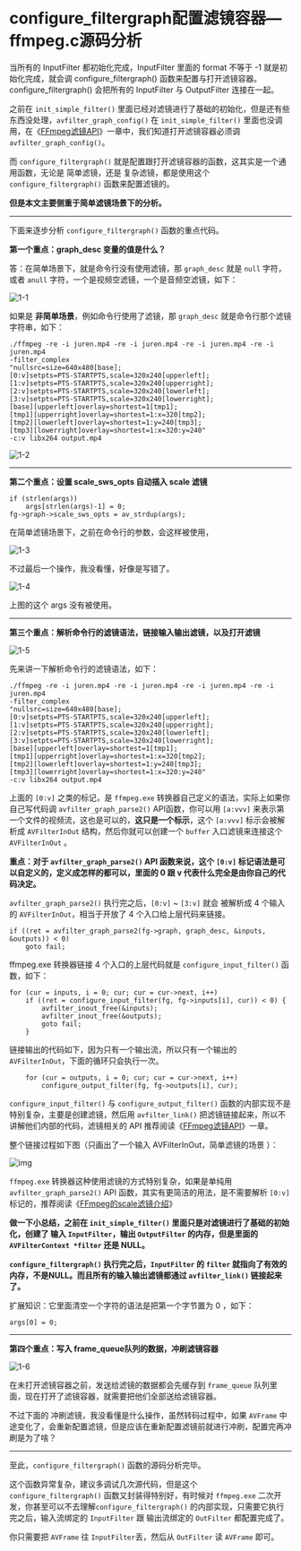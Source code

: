 # configure_filtergraph配置滤镜容器—ffmpeg.c源码分析

<div id="meta-description---">当所有的 InputFilter 都初始化完成，InputFilter 里面的 format 不等于 -1 就是初始化完成，就会调 configure_filtergraph() 函数来配置与打开滤镜容器。configure_filtergraph() 会把所有的 InputFilter 与 OutputFilter 连接在一起。</div>

之前在 `init_simple_filter()` 里面已经对滤镜进行了基础的初始化，但是还有些东西没处理，`avfilter_graph_config()` 在 `init_simple_filter()` 里面也没调用，在《[FFmpeg滤镜API](https://ffmpeg.xianwaizhiyin.net/api-ffmpeg/filter_api.html)》一章中，我们知道打开滤镜容器必须调 `avfilter_graph_config()`。

而 `configure_filtergraph()` 就是配置跟打开滤镜容器的函数，这其实是一个通用函数，无论是 简单滤镜，还是 复杂滤镜，都是使用这个 `configure_filtergraph()`  函数来配置滤镜的。

**但是本文主要侧重于简单滤镜场景下的分析。**

---

下面来逐步分析 `configure_filtergraph()`  函数的重点代码。

**第一个重点：graph_desc 变量的值是什么？**

答：在简单场景下，就是命令行没有使用滤镜，那 `graph_desc` 就是 `null` 字符，或者 `anull` 字符，一个是视频空滤镜，一个是音频空滤镜，如下：

![1-1](configure_filtergraph\1-1.png)

如果是 **非简单场景**，例如命令行使用了滤镜，那 `graph_desc` 就是命令行那个滤镜字符串，如下：

```
./ffmpeg -re -i juren.mp4 -re -i juren.mp4 -re -i juren.mp4 -re -i juren.mp4 
-filter_complex 
"nullsrc=size=640x480[base];
[0:v]setpts=PTS-STARTPTS,scale=320x240[upperleft];
[1:v]setpts=PTS-STARTPTS,scale=320x240[upperright];
[2:v]setpts=PTS-STARTPTS,scale=320x240[lowerleft];
[3:v]setpts=PTS-STARTPTS,scale=320x240[lowerright];
[base][upperleft]overlay=shortest=1[tmp1];
[tmp1][upperright]overlay=shortest=1:x=320[tmp2];
[tmp2][lowerleft]overlay=shortest=1:y=240[tmp3];
[tmp3][lowerright]overlay=shortest=1:x=320:y=240"
-c:v libx264 output.mp4
```

![1-2](configure_filtergraph\1-2.png)

---

**第二个重点：设置 scale_sws_opts 自动插入 scale 滤镜**

```
if (strlen(args))
    args[strlen(args)-1] = 0;
fg->graph->scale_sws_opts = av_strdup(args);
```

在简单滤镜场景下，之前在命令行的参数，会这样被使用，

![1-3](configure_filtergraph\1-3.png)

不过最后一个操作，我没看懂，好像是写错了。

![1-4](configure_filtergraph\1-4.png)

上图的这个 args 没有被使用。

---

**第三个重点：解析命令行的滤镜语法，链接输入输出滤镜，以及打开滤镜**

![1-5](configure_filtergraph\1-5.png) 

先来讲一下解析命令行的滤镜语法，如下：

```
./ffmpeg -re -i juren.mp4 -re -i juren.mp4 -re -i juren.mp4 -re -i juren.mp4 
-filter_complex 
"nullsrc=size=640x480[base];
[0:v]setpts=PTS-STARTPTS,scale=320x240[upperleft];
[1:v]setpts=PTS-STARTPTS,scale=320x240[upperright];
[2:v]setpts=PTS-STARTPTS,scale=320x240[lowerleft];
[3:v]setpts=PTS-STARTPTS,scale=320x240[lowerright];
[base][upperleft]overlay=shortest=1[tmp1];
[tmp1][upperright]overlay=shortest=1:x=320[tmp2];
[tmp2][lowerleft]overlay=shortest=1:y=240[tmp3];
[tmp3][lowerright]overlay=shortest=1:x=320:y=240"
-c:v libx264 output.mp4
```

上面的 `[0:v]` 之类的标记，是 `ffmpeg.exe` 转换器自己定义的语法，实际上如果你自己写代码调 `avfilter_graph_parse2()` API函数，你可以用 `[a:vvv]` 来表示第一个文件的视频流，这也是可以的，**这只是一个标示**，这个 `[a:vvv]`  标示会被解析成 `AVFilterInOut` 结构，然后你就可以创建一个 `buffer` 入口滤镜来连接这个 `AVFilterInOut` 。

**重点：对于 `avfilter_graph_parse2()`  API 函数来说，这个 `[0:v]` 标记语法是可以自定义的，定义成怎样的都可以，里面的 0 跟 v 代表什么完全是由你自己的代码决定。**

`avfilter_graph_parse2()`  执行完之后，`[0:v]` ~ `[3:v]` 就会 被解析成 4 个输入的 `AVFilterInOut`，相当于开放了 4 个入口给上层代码来链接。

```
if ((ret = avfilter_graph_parse2(fg->graph, graph_desc, &inputs, &outputs)) < 0)
	goto fail;
```

ffmpeg.exe 转换器链接 4 个入口的上层代码就是 `configure_input_filter()` 函数，如下：

    for (cur = inputs, i = 0; cur; cur = cur->next, i++)
        if ((ret = configure_input_filter(fg, fg->inputs[i], cur)) < 0) {
            avfilter_inout_free(&inputs);
            avfilter_inout_free(&outputs);
            goto fail;
        }

链接输出的代码如下，因为只有一个输出流，所以只有一个输出的 `AVFilterInOut`，下面的循环只会执行一次。

```
    for (cur = outputs, i = 0; cur; cur = cur->next, i++)
        configure_output_filter(fg, fg->outputs[i], cur);
```

`configure_input_filter()` 与 `configure_output_filter()` 函数的内部实现不是特别复杂，主要是创建滤镜，然后用 `avfilter_link()` 把滤镜链接起来，所以不讲解他们内部的代码，滤镜相关的 API 推荐阅读《[FFmpeg滤镜API](https://ffmpeg.xianwaizhiyin.net/api-ffmpeg/filter_api.html)》一章。

整个链接过程如下图（只画出了一个输入 AVFilterInOut，简单滤镜的场景 ）：

![img](https://www.xianwaizhiyin.net/wp-content/uploads/2022/01/ffmpeg_c-10-6.png)

`ffmpeg.exe` 转换器这种使用滤镜的方式特别复杂，如果是单纯用  `avfilter_graph_parse2()`  API 函数，其实有更简洁的用法，是不需要解析 `[0:v]` 标记的，推荐阅读《[FFmpeg的scale滤镜介绍](https://ffmpeg.xianwaizhiyin.net/api-ffmpeg/scale.html)》

**做一下小总结，之前在 `init_simple_filter()` 里面只是对滤镜进行了基础的初始化，创建了 输入 `InputFilter`，输出 `OutputFilter` 的内存，但是里面的 `AVFilterContext *filter` 还是 NULL。**

**`configure_filtergraph()` 执行完之后，`InputFilter` 的 `filter` 就指向了有效的内存，不是NULL。而且所有的输入输出滤镜都通过 `avfilter_link()` 链接起来了。**

扩展知识：它里面清空一个字符的语法是把第一个字节置为 0 ，如下：

```
args[0] = 0; 
```

---

**第四个重点：写入 frame_queue队列的数据，冲刷滤镜容器**

![1-6](configure_filtergraph\1-6.png)

在未打开滤镜容器之前，发送给滤镜的数据都会先缓存到 `frame_queue` 队列里面，现在打开了滤镜容器，就需要把他们全部送给滤镜容器。

不过下面的 冲刷滤镜，我没看懂是什么操作，虽然转码过程中，如果 `AVFrame` 中途变化了，会重新配置滤镜，但是应该在重新配置滤镜前就进行冲刷，配置完再冲刷是为了啥？

---

至此，`configure_filtergraph()` 函数的源码分析完毕。

这个函数异常复杂，建议多调试几次源代码，但是这个 `configure_filtergraph()` 函数又封装得特别好，有时候对 `ffmpeg.exe` 二次开发，你甚至可以不去理解`configure_filtergraph()` 的内部实现，只需要它执行完之后，输入流绑定的 `InputFilter` 跟 输出流绑定的 `OutFilter` 都配置完成了。

你只需要把 `AVFrame` 往 `InputFilter`丢，然后从 `OutFilter` 读 `AVFrame` 即可。


